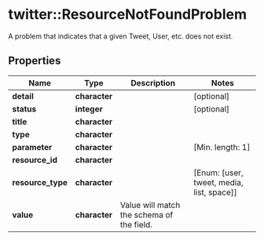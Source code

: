 # twitter::ResourceNotFoundProblem

A problem that indicates that a given Tweet, User, etc. does not exist.

## Properties
Name | Type | Description | Notes
------------ | ------------- | ------------- | -------------
**detail** | **character** |  | [optional] 
**status** | **integer** |  | [optional] 
**title** | **character** |  | 
**type** | **character** |  | 
**parameter** | **character** |  | [Min. length: 1] 
**resource_id** | **character** |  | 
**resource_type** | **character** |  | [Enum: [user, tweet, media, list, space]] 
**value** | **character** | Value will match the schema of the field. | 


